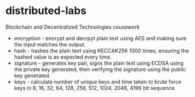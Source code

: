 # distributed-labs

Blockchain and Decentralized Technologies cousework

- encryption - encrypt and decrpyt plain text using AES and making sure the input matches the output.
- hash - hashes the plain text using KECCAK256 1000 times, ensuring the hashed value is as expected every time.
- signature - generates key pair, signs the plain text using ECDSA using the private key generated, then verifying the signature using the public key generated.
- keys - calculate number of unique keys and time taken to brute force keys in 8, 16, 32, 64, 128, 256, 512, 1024, 2048, 4196 bit sequence.
